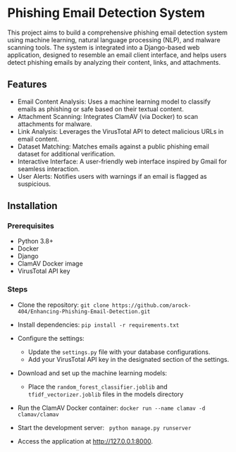 # Phishing Email Detection System 
This project aims to build a comprehensive phishing email detection system using machine learning, natural language processing (NLP), and malware scanning tools. The system is integrated into a Django-based web application, designed to resemble an email client interface, and helps users detect phishing emails by analyzing their content, links, and attachments.

## Features
- Email Content Analysis: Uses a machine learning model to classify emails as phishing or safe based on their textual content.
- Attachment Scanning: Integrates ClamAV (via Docker) to scan attachments for malware.
- Link Analysis: Leverages the VirusTotal API to detect malicious URLs in email content.
- Dataset Matching: Matches emails against a public phishing email dataset for additional verification.
- Interactive Interface: A user-friendly web interface inspired by Gmail for seamless interaction.
- User Alerts: Notifies users with warnings if an email is flagged as suspicious.

## Installation

### Prerequisites
- Python 3.8+
- Docker
- Django
- ClamAV Docker image
- VirusTotal API key

### Steps
- Clone the repository:
  `git clone https://github.com/arock-404/Enhancing-Phishing-Email-Detection.git`
- Install dependencies:
 `pip install -r requirements.txt`
- Configure the settings:
  - Update the `settings.py` file with your database configurations.
  - Add your VirusTotal API key in the designated section of the settings.
- Download and set up the machine learning models:
  - Place the `random_forest_classifier.joblib` and `tfidf_vectorizer.joblib` files in the models directory
 
- Run the ClamAV Docker container:
  ```docker run --name clamav -d clamav/clamav```

- Start the development server:
  ` python manage.py runserver`
- Access the application at http://127.0.0.1:8000.
